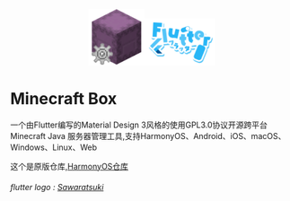 <p align="center"><img src="./assets/img/icon/icon.png"  width="20%" /><img src="./assets/img/logo/flutter.png"  width="25%" /></p>

# Minecraft Box

一个由Flutter编写的Material Design 3风格的使用GPL3.0协议开源跨平台 Minecraft Java 服务器管理工具,支持HarmonyOS、Android、iOS、macOS、Windows、Linux、Web

这个是原版仓库,[HarmonyOS仓库](https://github.com/lxdklp/MCB_OHOS)

###### flutter logo : [Sawaratsuki](https://github.com/SAWARATSUKI)